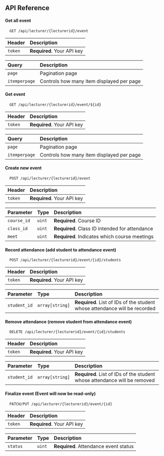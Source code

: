 
## API Reference

#### Get all event

```http
  GET /api/lecturer/{lecturerid}/event
```

| Header | Description                           |
| :----- | :------------------------------------ |
| `token` | **Required**. Your API key |

| Query  | Description                |
| :-------- | :------------------------- |
| `page` | Pagination page  |
| `itemperpage` | Controls how many item displayed per page |

#### Get event

```http
  GET /api/lecturer/{lecturerid}/event/${id}
```

| Header | Description                           |
| :----- | :------------------------------------ |
| `token` | **Required**. Your API key |

| Query  | Description                |
| :-------- | :------------------------- |
| `page` | Pagination page  |
| `itemperpage` | Controls how many item displayed per page |

#### Create new event

```http
  POST /api/lecturer/{lecturerid}/event
```

| Header | Description                           |
| :----- | :------------------------------------ |
| `token` | **Required**. Your API key |

| Parameter | Type     | Description                |
| :-------- | :------- | :------------------------- |
| `course_id` | `uint` | **Required**. Course ID |
| `class_id` | `uint` | **Required**. Class ID intended for attendance  |
| `meet` | `uint` | **Required**. Indicates which course meetings |

#### Record attendance (add student to attendance event)

```http
  POST /api/lecturer/{lecturerid}/event/{id}/students
```

| Header | Description                           |
| :----- | :------------------------------------ |
| `token` | **Required**. Your API key |

| Parameter | Type     | Description                       |
| :-------- | :------- | :-------------------------------- |
| `student_id`      | `array[string]` | **Required**. List of IDs of the student whose attendance will be recorded |

#### Remove attendance (remove student from attendance event)

```http
  DELETE /api/lecturer/{lecturerid}/event/{id}/students
```

| Header | Description                           |
| :----- | :------------------------------------ |
| `token` | **Required**. Your API key |

| Parameter | Type     | Description                       |
| :-------- | :------- | :-------------------------------- |
| `student_id`      | `array[string]` | **Required**. List of IDs of the student whose attendance will be removed |

#### Finalize event (Event will now be read-only)

```http
  PATCH/PUT /api/lecturer/{lecturerid}/event/{id}
```

| Header | Description                           |
| :----- | :------------------------------------ |
| `token` | **Required**. Your API key |

| Parameter | Type     | Description                       |
| :-------- | :------- | :-------------------------------- |
| `status`      | `uint` | **Required**. Attendance event status |

